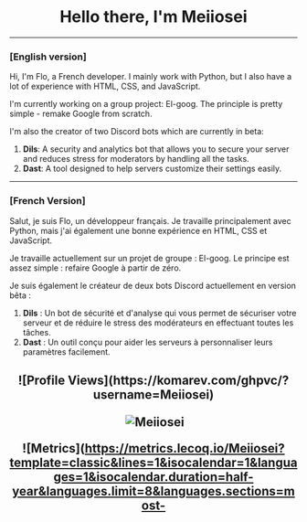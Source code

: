 <h1 align="center">Hello there, I'm Meiiosei</h1>

--------

### [English version]

Hi, I'm Flo, a French developer. I mainly work with Python, but I also have a lot of experience with HTML, CSS, and JavaScript.

I'm currently working on a group project: El-goog. The principle is pretty simple - remake Google from scratch.

I'm also the creator of two Discord bots which are currently in beta:

1. **Dils**: A security and analytics bot that allows you to secure your server and reduces stress for moderators by handling all the tasks.
2. **Dast**: A tool designed to help servers customize their settings easily.

--------

### [French Version]

Salut, je suis Flo, un développeur français. Je travaille principalement avec Python, mais j'ai également une bonne expérience en HTML, CSS et JavaScript.

Je travaille actuellement sur un projet de groupe : El-goog. Le principe est assez simple : refaire Google à partir de zéro.

Je suis également le créateur de deux bots Discord actuellement en version bêta :

1. **Dils** : Un bot de sécurité et d'analyse qui vous permet de sécuriser votre serveur et de réduire le stress des modérateurs en effectuant toutes les tâches.
2. **Dast** : Un outil conçu pour aider les serveurs à personnaliser leurs paramètres facilement.

<h2 align="center">
![Profile Views](https://komarev.com/ghpvc/?username=Meiiosei)
<p>&nbsp;<img align="center" src="https://github-readme-stats.vercel.app/api?username=Meiiosei&show_icons=true&locale=en&theme=dark" alt="Meiiosei" /></p>

![Metrics](https://metrics.lecoq.io/Meiiosei?template=classic&lines=1&isocalendar=1&languages=1&isocalendar.duration=half-year&languages.limit=8&languages.sections=most-
</h2>

